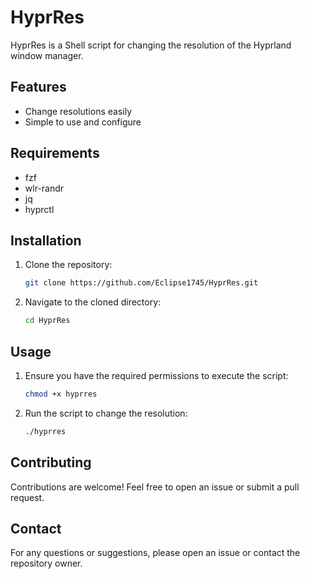 # HyprRes

HyprRes is a Shell script for changing the resolution of the Hyprland window manager.

## Features

- Change resolutions easily
- Simple to use and configure

## Requirements

- fzf
- wlr-randr
- jq
- hyprctl

## Installation

1. Clone the repository:
    ```sh
    git clone https://github.com/Eclipse1745/HyprRes.git
    ```

2. Navigate to the cloned directory:
    ```sh
    cd HyprRes
    ```

## Usage

1. Ensure you have the required permissions to execute the script:
    ```sh
    chmod +x hyprres
    ```

2. Run the script to change the resolution:
    ```sh
    ./hyprres
    ```

   

## Contributing

Contributions are welcome! Feel free to open an issue or submit a pull request.

## Contact

For any questions or suggestions, please open an issue or contact the repository owner.
